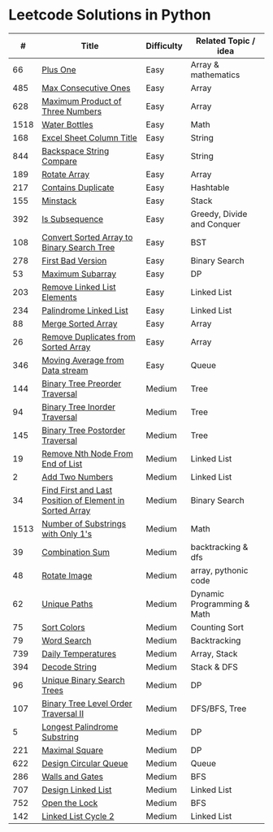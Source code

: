 # Leetcode Solutions in Python


| # | Title | Difficulty | Related Topic / idea |
| ----|-------|------------|------------------- |
| 66 | [Plus One](https://leetcode.com/problems/plus-one) | Easy | Array & mathematics|
|485|[Max Consecutive Ones](https://leetcode.com/problems/max-consecutive-ones/) | Easy | Array|
|628|[Maximum Product of Three Numbers](https://leetcode.com/problems/maximum-product-of-three-numbers)| Easy | Array |
|1518| [Water Bottles](https://leetcode.com/problems/water-bottles/) | Easy | Math | Stack & Two Pointers |
|168| [Excel Sheet Column Title](https://leetcode.com/problems/excel-sheet-column-title/) | Easy | String |
|844| [Backspace String Compare](https://leetcode.com/problems/backspace-string-compare/) |Easy| String|
|189| [Rotate Array](https://leetcode.com/problems/rotate-array/) |Easy| Array|
|217| [Contains Duplicate](https://leetcode.com/problems/contains-duplicate/) |Easy | Hashtable |
|155| [Minstack](https://leetcode.com/problems/min-stack/)|Easy|Stack|
|392| [Is Subsequence](https://leetcode.com/problems/is-subsequence/) |Easy| Greedy, Divide and Conquer |
|108| [Convert Sorted Array to Binary Search Tree](https://leetcode.com/problems/convert-sorted-array-to-binary-search-tree/) | Easy | BST |
|278| [First Bad Version](https://leetcode.com/problems/first-bad-version/) | Easy | Binary Search|
|53| [Maximum Subarray](https://leetcode.com/problems/maximum-subarray/) | Easy | DP |
|203| [Remove Linked List Elements](https://leetcode.com/problems/remove-linked-list-elements/) | Easy | Linked List|
|234| [Palindrome Linked List](https://leetcode.com/problems/palindrome-linked-list/) |Easy | Linked List|
|88| [Merge Sorted Array](https://leetcode.com/problems/merge-sorted-array/) |Easy| Array|
|26| [Remove Duplicates from Sorted Array](https://leetcode.com/problems/remove-duplicates-from-sorted-array/)|Easy|Array|
|346| [Moving Average from Data stream](https://leetcode.com/problems/moving-average-from-data-stream/)|Easy| Queue|
|144| [Binary Tree Preorder Traversal](https://leetcode.com/problems/binary-tree-preorder-traversal/) | Medium| Tree|
|94| [Binary Tree Inorder Traversal](https://leetcode.com/problems/binary-tree-inorder-traversal/) | Medium| Tree|
|145| [Binary Tree Postorder Traversal](https://leetcode.com/problems/binary-tree-postorder-traversal/) | Medium| Tree|
|19| [Remove Nth Node From End of List](https://leetcode.com/problems/remove-nth-node-from-end-of-list)| Medium | Linked List|
|2| [Add Two Numbers](https://leetcode.com/problems/add-two-numbers/) | Medium | Linked List |
|34| [Find First and Last Position of Element in Sorted Array](https://leetcode.com/problems/find-first-and-last-position-of-element-in-sorted-array/) | Medium| Binary Search|
|1513| [Number of Substrings with Only 1's](https://leetcode.com/problems/number-of-substrings-with-only-1s/) |Medium| Math |
|39| [Combination Sum](https://leetcode.com/problems/combination-sum/)|Medium| backtracking & dfs |
| 48| [Rotate Image](https://leetcode.com/problems/rotate-image/) |Medium| array, pythonic code|
|62 | [Unique Paths](https://leetcode.com/problems/unique-paths/) |Medium| Dynamic Programming & Math|
|75| [Sort Colors](https://leetcode.com/problems/sort-colors/) | Medium | Counting Sort|
|79| [Word Search](https://leetcode.com/problems/word-search/) |Medium| Backtracking |
|739| [Daily Temperatures](https://leetcode.com/problems/daily-temperatures/) | Medium | Array, Stack |
|394| [Decode String](https://leetcode.com/problems/decode-string/) |Medium| Stack & DFS |
|96| [Unique Binary Search Trees](https://leetcode.com/problems/unique-binary-search-trees/) | Medium | DP |
|107| [Binary Tree Level Order Traversal II](https://leetcode.com/problems/binary-tree-level-order-traversal-ii/)|Medium|DFS/BFS, Tree|
|5| [Longest Palindrome Substring](https://leetcode.com/problems/longest-palindromic-substring/)|Medium| DP|
|221| [Maximal Square](https://leetcode.com/problems/maximal-square/)|Medium| DP|
|622| [Design Circular Queue](https://leetcode.com/problems/design-circular-queue/) |Medium| Queue |
|286| [Walls and Gates](https://leetcode.com/problems/walls-and-gates/) | Medium | BFS |
|707| [Design Linked List](https://leetcode.com/problems/design-linked-list/) | Medium | Linked List|
|752| [Open the Lock](https://leetcode.com/problems/open-the-lock)|Medium| BFS|
|142| [Linked List Cycle 2](https://leetcode.com/problems/linked-list-cycle-ii/)|Medium| Linked List|
